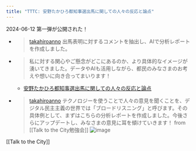 ```yaml
---
title: "TTTC: 安野たかひろ都知事選出馬に関しての人々の反応と論点"
---
```


2024-06-12 第一弾が公開された！
- > [takahiroanno](https://x.com/takahiroanno/status/1800734598344925656) 出馬表明に対するコメントを抽出し、AIで分析レポートを作成しました。
- >  私に対する関心やご懸念がどこにあるのか、より具体的なイメージが湧いてきました。データやAIも活用しながら、都民のみなさまのお考えや想いに向き合ってまいります！
    - [安野たかひろ都知事選出馬に関しての人々の反応と論点](https://takahiroanno2024.github.io/yahoo-comment-analysis-20240610/)
- > [takahiroanno](https://x.com/takahiroanno/status/1800734887290577198) テクノロジーを使うことで人々の意見を聞くことを、デジタル民主主義の世界では「ブロードリスニング」と呼びます。その具体例として、まずはこちらの分析レポートを作成しました。今後さらにアップデートし、みなさまの意見に耳を傾けていきます！
from [[Talk to the City勉強会]]
![image](https://gyazo.com/050a70dbc23b4b32ba85c59bd5dbfb28/thumb/1000)

[[Talk to the City]]
